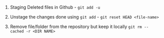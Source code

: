 1. Staging Deleted files in Github -  `git add -u`

2. Unstage the changes done using `git add` - `git reset HEAD <file-name>`

3. Remove file/folder from the repository but keep it locally `git rm --cached -r <DIR NAME>`
